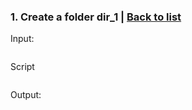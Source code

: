 ### <a id='task_1'>1. Create a folder dir_1</a>  |  [Back to list](#back_to_list)

Input:
``` bash

```

Script
```

```

Output:
```

```
